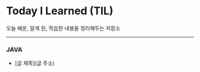 # Today I Learned (TIL)

오늘 배운, 알게 된, 학습한 내용을 정리해두는 저장소

----------------------------------------------------------------------------------------------------------------------
### JAVA
* [글 제목](글 주소)
